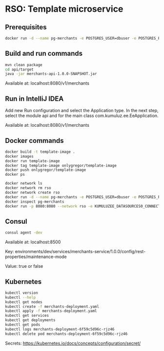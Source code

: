 # RSO: Template microservice

## Prerequisites

```bash
docker run -d --name pg-merchants -e POSTGRES_USER=dbuser -e POSTGRES_PASSWORD=postgres -e POSTGRES_DB=merchants -p 5432:5432 postgres:13
```

## Build and run commands
```bash
mvn clean package
cd api/target
java -jar merchants-api-1.0.0-SNAPSHOT.jar
```
Available at: localhost:8080/v1/merchants

## Run in IntelliJ IDEA
Add new Run configuration and select the Application type. In the next step, select the module api and for the main class com.kumuluz.ee.EeApplication.

Available at: localhost:8080/v1/merchants

## Docker commands
```bash
docker build -t template-image .   
docker images
docker run template-image    
docker tag template-image onlygregor/template-image   
docker push onlygregor/template-image
docker ps
```

```bash
docker network ls  
docker network rm rso
docker network create rso
docker run -d --name pg-merchants -e POSTGRES_USER=dbuser -e POSTGRES_PASSWORD=postgres -e POSTGRES_DB=merchants -p 5432:5432 --network rso postgres:13
docker inspect pg-merchants
docker run -p 8080:8080 --network rso -e KUMULUZEE_DATASOURCES0_CONNECTIONURL=jdbc:postgresql://pg-merchants:5432/merchants barbaralipnik/merchants:latest
```

## Consul
```bash
consul agent -dev
```
Available at: localhost:8500

Key: environments/dev/services/merchants-service/1.0.0/config/rest-properties/maintenance-mode

Value: true or false

## Kubernetes
```bash
kubectl version
kubectl --help
kubectl get nodes
kubectl create -f merchants-deployment.yaml 
kubectl apply -f merchants-deployment.yaml 
kubectl get services 
kubectl get deployments
kubectl get pods
kubectl logs merchants-deployment-6f59c5d96c-rjz46
kubectl delete pod merchants-deployment-6f59c5d96c-rjz46
```
Secrets: https://kubernetes.io/docs/concepts/configuration/secret/

